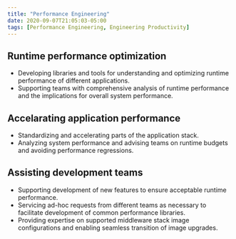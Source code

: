 ```yaml
---
title: "Performance Engineering"
date: 2020-09-07T21:05:03-05:00
tags: [Performance Engineering, Engineering Productivity]
---
```


## Runtime performance optimization

* Developing libraries and tools for understanding and optimizing runtime performance of different applications.
* Supporting teams with comprehensive analysis of runtime performance and the implications for overall system performance.

## Accelarating application performance

* Standardizing and accelerating parts of the application stack.
* Analyzing system performance and advising teams on runtime budgets and avoiding performance regressions.

## Assisting development teams

* Supporting development of new features to ensure acceptable runtime performance.
* Servicing ad-hoc requests from different teams as necessary to facilitate development of common performance libraries.
* Providing expertise on supported middleware stack image configurations and enabling seamless transition of image upgrades.